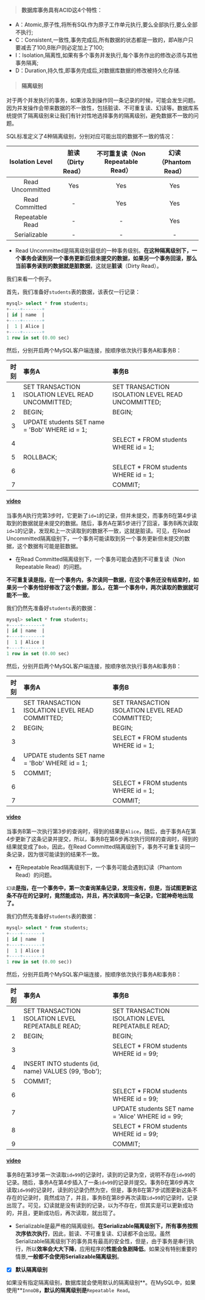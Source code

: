 > #### 数据库事务具有ACID这4个特性：

* A：Atomic,原子性,将所有SQL作为原子工作单元执行,要么全部执行,要么全部不执行;
* C：Consistent,一致性,事务完成后,所有数据的状态都是一致的，即A账户只要减去了100,B账户则必定加上了100;
* I：Isolation,隔离性,如果有多个事务并发执行,每个事务作出的修改必须与其他事务隔离;
* D：Duration,持久性,即事务完成后,对数据库数据的修改被持久化存储.

> #### 隔离级别

对于两个并发执行的事务，如果涉及到操作同一条记录的时候，可能会发生问题。因为并发操作会带来数据的不一致性，包括脏读、不可重复读、幻读等。数据库系统提供了隔离级别来让我们有针对性地选择事务的隔离级别，避免数据不一致的问题。

SQL标准定义了4种隔离级别，分别对应可能出现的数据不一致的情况：

| Isolation Level | 脏读（Dirty Read） | 不可重复读（Non Repeatable Read） | 幻读（Phantom Read） |
| :---: | :---: | :---: | :---: |
| Read Uncommitted | Yes | Yes | Yes |
| Read Committed | - | Yes | Yes |
| Repeatable Read | - | - | Yes |
| Serializable | - | - | - |

* Read Uncommitted是隔离级别最低的一种事务级别。**在这种隔离级别下，一个事务会读到另一个事务更新后但未提交的数据，如果另一个事务回滚，那么当前事务读到的数据就是脏数据**，这就是**脏读**（Dirty Read）。

我们来看一个例子。

首先，我们准备好`students`表的数据，该表仅一行记录：

```sql
mysql> select * from students;
+----+-------+
| id | name  |
+----+-------+
|  1 | Alice |
+----+-------+
1 row in set (0.00 sec)
```

然后，分别开启两个MySQL客户端连接，按顺序依次执行事务A和事务B：

| 时刻 | 事务A | 事务B |
| :---: | :--- | :--- |
| 1 | SET TRANSACTION ISOLATION LEVEL READ UNCOMMITTED; | SET TRANSACTION ISOLATION LEVEL READ UNCOMMITTED; |
| 2 | BEGIN; | BEGIN; |
| 3 | UPDATE students SET name = 'Bob' WHERE id = 1; |  |
| 4 |  | SELECT \* FROM students WHERE id = 1; |
| 5 | ROLLBACK; |  |
| 6 |  | SELECT \* FROM students WHERE id = 1; |
| 7 |  | COMMIT; |

#### [video](http://liaoxuefeng.gitee.io/git-resources/read-uncommitted.mp4)

当事务A执行完第3步时，它更新了`id=1`的记录，但并未提交，而事务B在第4步读取到的数据就是未提交的数据。随后，事务A在第5步进行了回滚，事务B再次读取`id=1`的记录，发现和上一次读取到的数据不一致，这就是脏读。可见，在Read Uncommitted隔离级别下，一个事务可能读取到另一个事务更新但未提交的数据，这个数据有可能是脏数据。

* 在Read Committed隔离级别下，一个事务可能会遇到不可重复读（Non Repeatable Read）的问题。

**不可重复读是指，在一个事务内，多次读同一数据，在这个事务还没有结束时，如果另一个事务恰好修改了这个数据，那么，在第一个事务中，两次读取的数据就可能不一致**。

我们仍然先准备好`students`表的数据：

```sql
mysql> select * from students;
+----+-------+
| id | name  |
+----+-------+
|  1 | Alice |
+----+-------+
1 row in set (0.00 sec)
```

然后，分别开启两个MySQL客户端连接，按顺序依次执行事务A和事务B：

| 时刻 | 事务A | 事务B |
| :---: | :--- | :--- |
| 1 | SET TRANSACTION ISOLATION LEVEL READ COMMITTED; | SET TRANSACTION ISOLATION LEVEL READ COMMITTED; |
| 2 | BEGIN; | BEGIN; |
| 3 |  | SELECT \* FROM students WHERE id = 1; |
| 4 | UPDATE students SET name = 'Bob' WHERE id = 1; |  |
| 5 | COMMIT; |  |
| 6 |  | SELECT \* FROM students WHERE id = 1; |
| 7 |  | COMMIT; |

#### [video](http://liaoxuefeng.gitee.io/git-resources/read-committed.mp4)

当事务B第一次执行第3步的查询时，得到的结果是`Alice`，随后，由于事务A在第4步更新了这条记录并提交，所以，事务B在第6步再次执行同样的查询时，得到的结果就变成了`Bob`，因此，在Read Committed隔离级别下，事务不可重复读同一条记录，因为很可能读到的结果不一致。

* 在Repeatable Read隔离级别下，一个事务可能会遇到幻读（Phantom Read）的问题。

`幻读`**是指，在一个事务中，第一次查询某条记录，发现没有，但是，当试图更新这条不存在的记录时，竟然能成功，并且，再次读取同一条记录，它就神奇地出现了。**

我们仍然先准备好`students`表的数据：

```sql
mysql> select * from students;
+----+-------+
| id | name  |
+----+-------+
|  1 | Alice |
+----+-------+
1 row in set (0.00 sec))
```

然后，分别开启两个MySQL客户端连接，按顺序依次执行事务A和事务B：

| 时刻 | 事务A | 事务B |
| :---: | :--- | :--- |
| 1 | SET TRANSACTION ISOLATION LEVEL REPEATABLE READ; | SET TRANSACTION ISOLATION LEVEL REPEATABLE READ; |
| 2 | BEGIN; | BEGIN; |
| 3 |  | SELECT \* FROM students WHERE id = 99; |
| 4 | INSERT INTO students \(id, name\) VALUES \(99, 'Bob'\); |  |
| 5 | COMMIT; |  |
| 6 |  | SELECT \* FROM students WHERE id = 99; |
| 7 |  | UPDATE students SET name = 'Alice' WHERE id = 99; |
| 8 |  | SELECT \* FROM students WHERE id = 99; |
| 9 |  | COMMIT; |

#### [video](http://liaoxuefeng.gitee.io/git-resources/repeatable-read.mp4)

事务B在第3步第一次读取`id=99`的记录时，读到的记录为空，说明不存在`id=99`的记录。随后，事务A在第4步插入了一条`id=99`的记录并提交。事务B在第6步再次读取`id=99`的记录时，读到的记录仍然为空，但是，事务B在第7步试图更新这条不存在的记录时，竟然成功了，并且，事务B在第8步再次读取`id=99`的记录时，记录出现了。可见，幻读就是没有读到的记录，以为不存在，但其实是可以更新成功的，并且，更新成功后，再次读取，就出现了。

* Serializable是最严格的隔离级别。**在Serializable隔离级别下，所有事务按照次序依次执行**，因此，脏读、不可重复读、幻读都不会出现。虽然Serializable隔离级别下的事务具有最高的安全性，但是，由于事务是串行执行，所以**效率会大大下降**，应用程序的**性能会急剧降低**。如果没有特别重要的情景,**一般都不会使用Serializable隔离级别**。

* [x] **默认隔离级别**

如果没有指定隔离级别，数据库就会使用默认的隔离级别**。在MySQL中，如果使用**`InnoDB`**，默认的隔离级别是**`Repeatable Read`。

